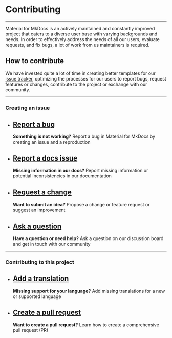 # Contributing

---

Material for MkDocs is an actively maintained and constantly improved project 
that caters to a diverse user base with varying backgrounds and needs. In order
to effectively address the needs of all our users, evaluate requests, and fix 
bugs, a lot of work from us maintainers is required.

## How to contribute

We have invested quite a lot of time in creating better templates for our
[issue tracker], optimizing the processes for our users to report bugs, request
features or changes, contribute to the project or exchange with our community. 

---

  [issue tracker]: https://github.com/squidfunk/mkdocs-material/issues

### Creating an issue


-   [Report a bug][report a bug]
    ---
    __Something is not working?__ Report a bug in Material for MkDocs by creating an issue and a reproduction

-   [Report a docs issue][report a docs issue]
    ---
    __Missing information in our docs?__ Report missing information or potential inconsistencies in our documentation 

-   [Request a change][request a change]
    ---
    __Want to submit an idea?__ Propose a change or feature request or suggest an improvement

-   [Ask a question][ask a question]
    ---
    __Have a question or need help?__ Ask a question on our discussion board and get in touch with our community

---

### Contributing to this project

-   [Add a translation](https://github.com/squidfunk/mkdocs-material/adding-a-translation)
    ---
    __Missing support for your language?__ Add missing translations for a new or supported language

-   [Create a pull request](https://github.com/squidfunk/mkdocs-material/creating-a-pull-request) 
    ---
    __Want to create a pull request?__ Learn how to create a comprehensive pull request (PR)


  [report a bug]: reporting-a-bug.md
  [report a docs issue]: reporting-a-docs-issue.md
  [request a change]: requesting-a-change.md
  [ask a question]: https://github.com/squidfunk/mkdocs-material/discussions
